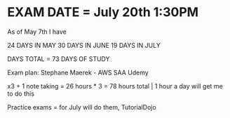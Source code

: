 # EXAM DATE = July 20th 1:30PM


As of May 7th I have 

24 DAYS IN MAY
30 DAYS IN JUNE
19 DAYS IN JULY

DAYS TOTAL = 73 DAYS OF STUDY

Exam plan: Stephane Maerek - AWS SAA Udemy

x3 + 1 note taking = 26 hours * 3 = 78 hours total | 1 hour a day will get me to do this 

Practice exams = for July will do them, TutorialDojo


